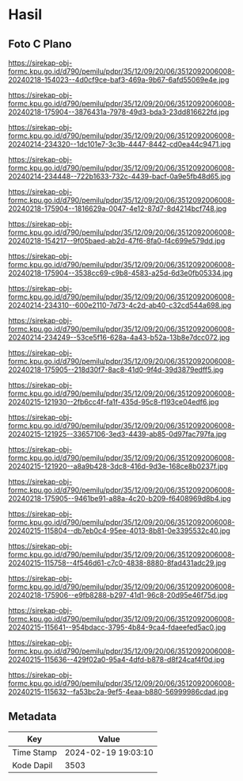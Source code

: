 # Hasil

## Foto C Plano

https://sirekap-obj-formc.kpu.go.id/d790/pemilu/pdpr/35/12/09/20/06/3512092006008-20240218-154023--4d0cf9ce-baf3-469a-9b67-6afd55069e4e.jpg

https://sirekap-obj-formc.kpu.go.id/d790/pemilu/pdpr/35/12/09/20/06/3512092006008-20240218-175904--3876431a-7978-49d3-bda3-23dd816622fd.jpg

https://sirekap-obj-formc.kpu.go.id/d790/pemilu/pdpr/35/12/09/20/06/3512092006008-20240214-234320--1dc101e7-3c3b-4447-8442-cd0ea44c9471.jpg

https://sirekap-obj-formc.kpu.go.id/d790/pemilu/pdpr/35/12/09/20/06/3512092006008-20240214-234448--722b1633-732c-4439-bacf-0a9e5fb48d65.jpg

https://sirekap-obj-formc.kpu.go.id/d790/pemilu/pdpr/35/12/09/20/06/3512092006008-20240218-175904--1816629a-0047-4e12-87d7-8d4214bcf748.jpg

https://sirekap-obj-formc.kpu.go.id/d790/pemilu/pdpr/35/12/09/20/06/3512092006008-20240218-154217--9f05baed-ab2d-47f6-8fa0-f4c699e579dd.jpg

https://sirekap-obj-formc.kpu.go.id/d790/pemilu/pdpr/35/12/09/20/06/3512092006008-20240218-175904--3538cc69-c9b8-4583-a25d-6d3e0fb05334.jpg

https://sirekap-obj-formc.kpu.go.id/d790/pemilu/pdpr/35/12/09/20/06/3512092006008-20240214-234310--600e2110-7d73-4c2d-ab40-c32cd544a698.jpg

https://sirekap-obj-formc.kpu.go.id/d790/pemilu/pdpr/35/12/09/20/06/3512092006008-20240214-234249--53ce5f16-628a-4a43-b52a-13b8e7dcc072.jpg

https://sirekap-obj-formc.kpu.go.id/d790/pemilu/pdpr/35/12/09/20/06/3512092006008-20240218-175905--218d30f7-8ac8-41d0-9f4d-39d3879edff5.jpg

https://sirekap-obj-formc.kpu.go.id/d790/pemilu/pdpr/35/12/09/20/06/3512092006008-20240215-121930--2fb6cc4f-fa1f-435d-95c8-f193ce04edf6.jpg

https://sirekap-obj-formc.kpu.go.id/d790/pemilu/pdpr/35/12/09/20/06/3512092006008-20240215-121925--33657106-3ed3-4439-ab85-0d97fac797fa.jpg

https://sirekap-obj-formc.kpu.go.id/d790/pemilu/pdpr/35/12/09/20/06/3512092006008-20240215-121920--a8a9b428-3dc8-416d-9d3e-168ce8b0237f.jpg

https://sirekap-obj-formc.kpu.go.id/d790/pemilu/pdpr/35/12/09/20/06/3512092006008-20240218-175905--9461be91-a88a-4c20-b209-f6408969d8b4.jpg

https://sirekap-obj-formc.kpu.go.id/d790/pemilu/pdpr/35/12/09/20/06/3512092006008-20240215-115804--db7eb0c4-95ee-4013-8b81-0e3395532c40.jpg

https://sirekap-obj-formc.kpu.go.id/d790/pemilu/pdpr/35/12/09/20/06/3512092006008-20240215-115758--4f546d61-c7c0-4838-8880-8fad431adc29.jpg

https://sirekap-obj-formc.kpu.go.id/d790/pemilu/pdpr/35/12/09/20/06/3512092006008-20240218-175906--e9fb8288-b297-41d1-96c8-20d95e46f75d.jpg

https://sirekap-obj-formc.kpu.go.id/d790/pemilu/pdpr/35/12/09/20/06/3512092006008-20240215-115641--954bdacc-3795-4b84-9ca4-fdaeefed5ac0.jpg

https://sirekap-obj-formc.kpu.go.id/d790/pemilu/pdpr/35/12/09/20/06/3512092006008-20240215-115636--429f02a0-95a4-4dfd-b878-d8f24caf4f0d.jpg

https://sirekap-obj-formc.kpu.go.id/d790/pemilu/pdpr/35/12/09/20/06/3512092006008-20240215-115632--fa53bc2a-9ef5-4eaa-b880-56999986cdad.jpg


## Metadata

| Key        | Value               |
| ---------- | ------------------- |
| Time Stamp | 2024-02-19 19:03:10 |
| Kode Dapil | 3503                |



